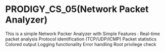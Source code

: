 # PRODIGY_CS_05(Network Packet Analyzer)

This is a simple Network Packer Analyzer with Simple Features :
Real-time packet analysis
Protocol identification (TCP/UDP/ICMP)
Packet statistics
Colored output
Logging functionality
Error handling
Root privilege check
